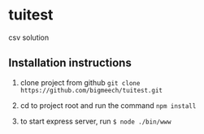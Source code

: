 # tuitest
csv solution

## Installation instructions
1. clone project from github 
```git clone https://github.com/bigmeech/tuitest.git ```

2. cd to project root and run the command ``` npm install ```
3. to start express server, run ``` $ node ./bin/www ```
